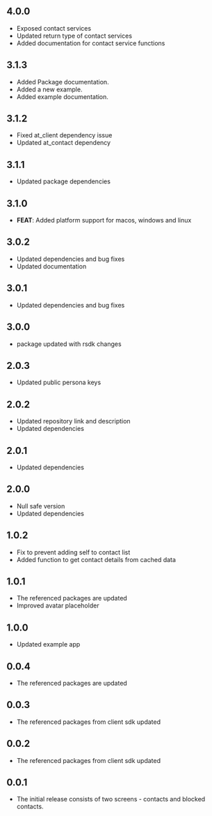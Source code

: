 ## 4.0.0
- Exposed contact services
- Updated return type of contact services
- Added documentation for contact service functions

## 3.1.3
- Added Package documentation.
- Added a new example.
- Added example documentation.

## 3.1.2
- Fixed at_client dependency issue
- Updated at_contact dependency

## 3.1.1
- Updated package dependencies

## 3.1.0
- **FEAT**: Added platform support for macos, windows and linux

## 3.0.2
- Updated dependencies and bug fixes
- Updated documentation

## 3.0.1
- Updated dependencies and bug fixes

## 3.0.0
- package updated with rsdk changes

## 2.0.3
- Updated public persona keys

## 2.0.2
- Updated repository link and description
- Updated dependencies

## 2.0.1
- Updated dependencies

## 2.0.0
- Null safe version
- Updated dependencies

## 1.0.2
- Fix to prevent adding self to contact list
- Added function to get contact details from cached data

## 1.0.1
- The referenced packages are updated
- Improved avatar placeholder

## 1.0.0
- Updated example app

## 0.0.4
- The referenced packages are updated

## 0.0.3
- The referenced packages from client sdk updated

## 0.0.2
- The referenced packages from client sdk updated

## 0.0.1
- The initial release consists of two screens - contacts and blocked contacts.